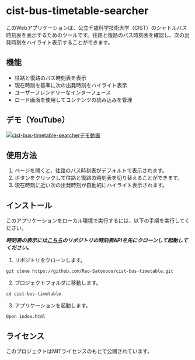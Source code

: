 # cist-bus-timetable-searcher

このWebアプリケーションは、公立千歳科学技術大学（CIST）のシャトルバス時刻表を表示するためのツールです。往路と復路のバス時刻表を確認し、次の出発時刻をハイライト表示することができます。

## 機能

- 往路と復路のバス時刻表を表示
- 現在時刻を基準に次の出発時刻をハイライト表示
- ユーザーフレンドリーなインターフェース
- ロード画面を使用してコンテンツの読み込みを管理

## デモ（YouTube）
[![cist-bus-timetable-searcherデモ動画](https://img.youtube.com/vi/hdkzigIL9_8/0.jpg)](https://www.youtube.com/watch?v=hdkzigIL9_8)

## 使用方法

1. ページを開くと、往路のバス時刻表がデフォルトで表示されます。
2. ボタンをクリックして往路と復路の時刻表を切り替えることができます。
3. 現在時刻に近い次の出発時刻が自動的にハイライト表示されます。

## インストール

このアプリケーションをローカル環境で実行するには、以下の手順を実行してください。

***時刻表の表示には[こちら](https://github.com/Reo-Satooooo/cist-bus-api)のリポジトリの時刻表APIを先にクローンして起動してください。***

1. リポジトリをクローンします。

```
git clone https://github.com/Reo-Satooooo/cist-bus-timetable.git
```

2. プロジェクトフォルダに移動します。

```
cd cist-bus-timetable
```

3. アプリケーションを起動します。
```
Open index.html
```


## ライセンス

このプロジェクトはMITライセンスのもとで公開されています。
